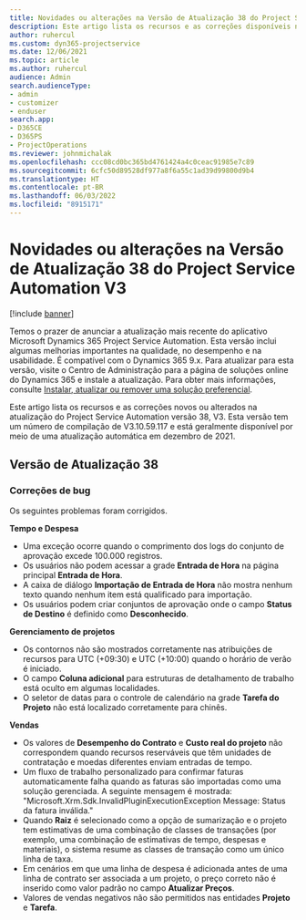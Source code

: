 ```yaml
---
title: Novidades ou alterações na Versão de Atualização 38 do Project Service Automation V3
description: Este artigo lista os recursos e as correções disponíveis na atualização do Microsoft Dynamics 365 Project Service Automation versão 38, V3.
author: ruhercul
ms.custom: dyn365-projectservice
ms.date: 12/06/2021
ms.topic: article
ms.author: ruhercul
audience: Admin
search.audienceType:
- admin
- customizer
- enduser
search.app:
- D365CE
- D365PS
- ProjectOperations
ms.reviewer: johnmichalak
ms.openlocfilehash: ccc08cd0bc365bd4761424a4c0ceac91985e7c89
ms.sourcegitcommit: 6cfc50d89528df977a8f6a55c1ad39d99800d9b4
ms.translationtype: HT
ms.contentlocale: pt-BR
ms.lasthandoff: 06/03/2022
ms.locfileid: "8915171"
---
```

# <a name="whats-new-or-changed-in-project-service-automation-update-release-38-v3"></a>Novidades ou alterações na Versão de Atualização 38 do Project Service Automation V3

[!include [banner](../includes/psa-now-project-operations.md)]

Temos o prazer de anunciar a atualização mais recente do aplicativo Microsoft Dynamics 365 Project Service Automation. Esta versão inclui algumas melhorias importantes na qualidade, no desempenho e na usabilidade. É compatível com o Dynamics 365 9.x. Para atualizar para esta versão, visite o Centro de Administração para a página de soluções online do Dynamics 365 e instale a atualização. Para obter mais informações, consulte [Instalar, atualizar ou remover uma solução preferencial](/power-platform/admin/install-remove-preferred-solution).

Este artigo lista os recursos e as correções novos ou alterados na atualização do Project Service Automation versão 38, V3. Esta versão tem um número de compilação de V3.10.59.117 e está geralmente disponível por meio de uma atualização automática em dezembro de 2021.

## <a name="update-release-38"></a>Versão de Atualização 38

### <a name="bug-fixes"></a>Correções de bug

Os seguintes problemas foram corrigidos.

**Tempo e Despesa**

- Uma exceção ocorre quando o comprimento dos logs do conjunto de aprovação excede 100.000 registros.
- Os usuários não podem acessar a grade **Entrada de Hora** na página principal **Entrada de Hora**.
- A caixa de diálogo **Importação de Entrada de Hora** não mostra nenhum texto quando nenhum item está qualificado para importação.
- Os usuários podem criar conjuntos de aprovação onde o campo **Status de Destino** é definido como **Desconhecido**.

**Gerenciamento de projetos**

- Os contornos não são mostrados corretamente nas atribuições de recursos para UTC (+09:30) e UTC (+10:00) quando o horário de verão é iniciado.
- O campo **Coluna adicional** para estruturas de detalhamento de trabalho está oculto em algumas localidades.
- O seletor de datas para o controle de calendário na grade **Tarefa do Projeto** não está localizado corretamente para chinês.

**Vendas**

- Os valores de **Desempenho do Contrato** e **Custo real do projeto** não correspondem quando recursos reserváveis que têm unidades de contratação e moedas diferentes enviam entradas de tempo.
- Um fluxo de trabalho personalizado para confirmar faturas automaticamente falha quando as faturas são importadas como uma solução gerenciada. A seguinte mensagem é mostrada: "Microsoft.Xrm.Sdk.InvalidPluginExecutionException Message: Status da fatura inválida."
- Quando **Raiz** é selecionado como a opção de sumarização e o projeto tem estimativas de uma combinação de classes de transações (por exemplo, uma combinação de estimativas de tempo, despesas e materiais), o sistema resume as classes de transação como um único linha de taxa.
- Em cenários em que uma linha de despesa é adicionada antes de uma linha de contrato ser associada a um projeto, o preço correto não é inserido como valor padrão no campo **Atualizar Preços**.
- Valores de vendas negativos não são permitidos nas entidades **Projeto** e **Tarefa**.
